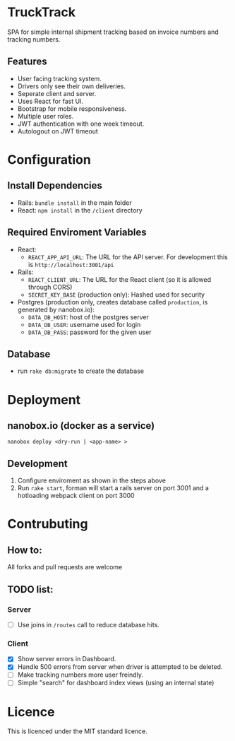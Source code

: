 # TruckTrack
SPA for simple internal shipment tracking based on invoice numbers and tracking numbers.

## Features
* User facing tracking system.
* Drivers only see their own deliveries.
* Seperate client and server.
* Uses React for fast UI.
* Bootstrap for mobile responsiveness.
* Multiple user roles.
* JWT authentication with one week timeout.
* Autologout on JWT timeout

# Configuration

## Install Dependencies
* Rails: `bundle install` in the main folder
* React: `npm install` in the `/client` directory

## Required Enviroment Variables
* React:
  * `REACT_APP_API_URL`: The URL for the API server. For development this is `http://localhost:3001/api`
* Rails:
  * `REACT_CLIENT_URL`: The URL for the React client (so it is allowed through CORS)
  * `SECRET_KEY_BASE` (production only): Hashed used for security 
* Postgres (production only, creates database called `production`, is generated by nanobox.io):
  * `DATA_DB_HOST`: host of the postgres server
  * `DATA_DB_USER`: username used for login
  * `DATA_DB_PASS`: password for the given user

## Database
* run `rake db:migrate` to create the database

# Deployment

## nanobox.io (docker as a service)

  `nanobox deploy <dry-run | <app-name> >`

## Development
1. Configure enviroment as shown in the steps above
2. Run `rake start`, forman will start a rails server on port 3001 and a hotloading webpack client on port 3000

# Contrubuting

## How to:
All forks and pull requests are welcome

## TODO list:

### Server
- [ ] Use joins in `/routes` call to reduce database hits.

### Client
- [x] Show server errors in Dashboard.
- [x] Handle 500 errors from server when driver is attempted to be deleted.
- [ ] Make tracking numbers more user freindly.
- [ ] Simple "search" for dashboard index views (using an internal state)

# Licence
This is licenced under the MIT standard licence.


